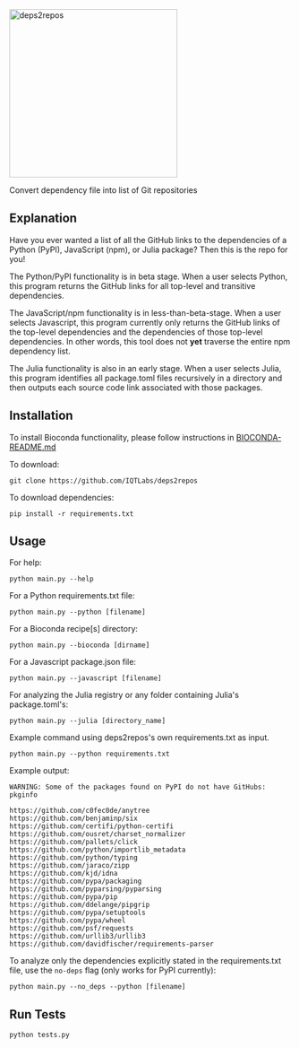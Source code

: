 <img width="300" alt="deps2repos" src="https://user-images.githubusercontent.com/45634754/139943563-60f82e0c-890d-4650-bef1-b1957b5e7d11.png">

Convert dependency file into list of Git repositories

## Explanation
Have you ever wanted a list of all the GitHub links to the dependencies
of a Python (PyPI), JavaScript (npm), or Julia package? Then this is the repo
for you!

The Python/PyPI functionality is in beta stage. When a user selects Python,
this program returns the GitHub links for all top-level and transitive
dependencies.

The JavaScript/npm functionality is in less-than-beta-stage. When a user
selects Javascript, this program currently only returns the GitHub links
of the top-level dependencies and the dependencies of those top-level dependencies.
In other words, this tool does not **yet** traverse the entire npm dependency
list.

The Julia functionality is also in an early stage. When a user selects Julia, this
program identifies all package.toml files recursively in a directory and then outputs
each source code link associated with those packages.


## Installation

To install Bioconda functionality, please follow instructions in [BIOCONDA-README.md](BIOCONDA-README.md)

To download:
```
git clone https://github.com/IQTLabs/deps2repos
```

To download dependencies:
```
pip install -r requirements.txt
```

## Usage

For help:

```
python main.py --help
```

For a Python requirements.txt file:

```
python main.py --python [filename]
```

For a Bioconda recipe[s] directory:

```
python main.py --bioconda [dirname]
```

For a Javascript package.json file:

```
python main.py --javascript [filename]
```

For analyzing the Julia registry or any folder containing Julia's package.toml's:
```
python main.py --julia [directory_name]
```

Example command using deps2repos's own requirements.txt as input.

```
python main.py --python requirements.txt
```

Example output:

```
WARNING: Some of the packages found on PyPI do not have GitHubs:
pkginfo

https://github.com/c0fec0de/anytree
https://github.com/benjaminp/six
https://github.com/certifi/python-certifi
https://github.com/ousret/charset_normalizer
https://github.com/pallets/click
https://github.com/python/importlib_metadata
https://github.com/python/typing
https://github.com/jaraco/zipp
https://github.com/kjd/idna
https://github.com/pypa/packaging
https://github.com/pyparsing/pyparsing
https://github.com/pypa/pip
https://github.com/ddelange/pipgrip
https://github.com/pypa/setuptools
https://github.com/pypa/wheel
https://github.com/psf/requests
https://github.com/urllib3/urllib3
https://github.com/davidfischer/requirements-parser
```

To analyze only the dependencies explicitly stated in the requirements.txt file, use the
`no-deps` flag (only works for PyPI currently):

```
python main.py --no_deps --python [filename]
```


## Run Tests

```
python tests.py
```

